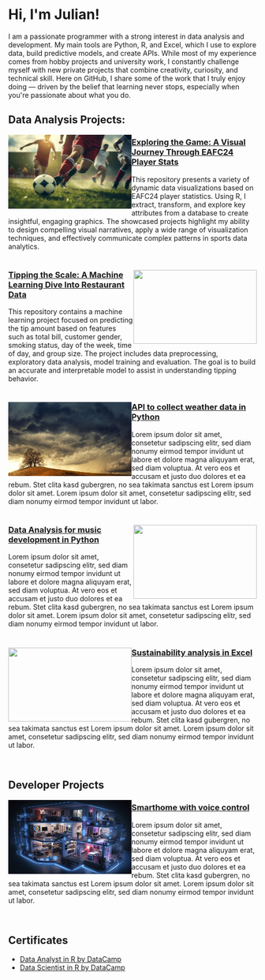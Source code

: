 # Hi, I'm Julian!

I am a passionate programmer with a strong interest in data analysis and development. My main tools are Python, R, and Excel, which I use to explore data, build predictive models, and create APIs. While most of my experience comes from hobby projects and university work, I constantly challenge myself with new private projects that combine creativity, curiosity, and technical skill. Here on GitHub, I share some of the work that I truly enjoy doing — driven by the belief that learning never stops, especially when you're passionate about what you do.

## Data Analysis Projects:

<img align="left" width="250" height="150" src="https://github.com/julian-u03/julian-u03/blob/main/images/soccer.jpg"> 

### [Exploring the Game: A Visual Journey Through EAFC24 Player Stats](https://github.com/julian-u03/project-visualization-eafc24-player-stats)

This repository presents a variety of dynamic data visualizations based on EAFC24 player statistics. Using R, I extract, transform, and explore key attributes from a database to create insightful, engaging graphics. The showcased projects highlight my ability to design compelling visual narratives, apply a wide range of visualization techniques, and effectively communicate complex patterns in sports data analytics.

#

<img align="right" width="250" height="150" src="https://github.com/julian-u03/julian-u03/blob/main/images/tips.jpg">

### [Tipping the Scale: A Machine Learning Dive Into Restaurant Data](https://github.com/julian-u03/project-prediction-tip-amount)

This repository contains a machine learning project focused on predicting the tip amount based on features such as total bill, customer gender, smoking status, day of the week, time of day, and group size. The project includes data preprocessing, exploratory data analysis, model training and evaluation. The goal is to build an accurate and interpretable model to assist in understanding tipping behavior.

#

<img align="left" width="250" height="150" src="https://github.com/julian-u03/julian-u03/blob/main/images/weather.jpg"> 

### [API to collect weather data in Python](https://github.com/julian-u03/portfolio-data-science-r)

Lorem ipsum dolor sit amet, consetetur sadipscing elitr, sed diam nonumy eirmod tempor invidunt ut labore et dolore magna aliquyam erat, sed diam voluptua. At vero eos et accusam et justo duo dolores et ea rebum. Stet clita kasd gubergren, no sea takimata sanctus est Lorem ipsum dolor sit amet. Lorem ipsum dolor sit amet, consetetur sadipscing elitr, sed diam nonumy eirmod tempor invidunt ut labor.

#

<img align="right" width="250" height="150" src="https://github.com/julian-u03/julian-u03/blob/main/images/music.jpg">

### [Data Analysis for music development in Python](https://github.com/julian-u03/portfolio-data-science-r)

Lorem ipsum dolor sit amet, consetetur sadipscing elitr, sed diam nonumy eirmod tempor invidunt ut labore et dolore magna aliquyam erat, sed diam voluptua. At vero eos et accusam et justo duo dolores et ea rebum. Stet clita kasd gubergren, no sea takimata sanctus est Lorem ipsum dolor sit amet. Lorem ipsum dolor sit amet, consetetur sadipscing elitr, sed diam nonumy eirmod tempor invidunt ut labor.

#

<img align="left" width="250" height="150" src="https://github.com/julian-u03/julian-u03/blob/main/images/sustainability.jpg"> 

### [Sustainability analysis in Excel](https://github.com/julian-u03/portfolio-data-science-r)

Lorem ipsum dolor sit amet, consetetur sadipscing elitr, sed diam nonumy eirmod tempor invidunt ut labore et dolore magna aliquyam erat, sed diam voluptua. At vero eos et accusam et justo duo dolores et ea rebum. Stet clita kasd gubergren, no sea takimata sanctus est Lorem ipsum dolor sit amet. Lorem ipsum dolor sit amet, consetetur sadipscing elitr, sed diam nonumy eirmod tempor invidunt ut labor.

<br />

## Developer Projects

<img align="left" width="250" height="150" src="https://github.com/julian-u03/julian-u03/blob/main/images/smarthome.jpg"> 

### [Smarthome with voice control](https://github.com/julian-u03/portfolio-data-science-r)

Lorem ipsum dolor sit amet, consetetur sadipscing elitr, sed diam nonumy eirmod tempor invidunt ut labore et dolore magna aliquyam erat, sed diam voluptua. At vero eos et accusam et justo duo dolores et ea rebum. Stet clita kasd gubergren, no sea takimata sanctus est Lorem ipsum dolor sit amet. Lorem ipsum dolor sit amet, consetetur sadipscing elitr, sed diam nonumy eirmod tempor invidunt ut labor.

<br />

## Certificates

 - [Data Analyst in R by DataCamp](https://github.com/julian-u03/julian-u03/blob/main/certificates/Data%20Analyst%20in%20R.pdf)
 - [Data Scientist in R by DataCamp](https://github.com/julian-u03/julian-u03/blob/main/certificates/Data%20Scientist%20in%20R.pdf)
